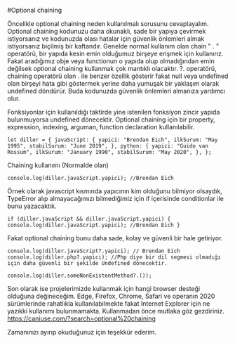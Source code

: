 #Optional chaining

Öncelikle optional chaining neden kullanılmalı sorusunu cevaplayalım. Optional chaining kodunuzu daha okunaklı, sade bir yapıya çevirmek istiyorsanız ve kodunuzda olası hatalar için güvenlik önlemleri almak istiyorsanız biçilmiş bir kaftandır. Genelde normal kullanım olan chain " . " operatörü, bir yapıda kesin emin olduğumuz birşeye erişmek için kullanırız. Fakat aradığımız obje veya functionun o yapıda olup olmadığından emin değilsek optional chaining kullanmak çok mantıklı olacaktır. ?. operatörü, chaining operatörü olan . ile benzer özellik gösterir fakat null veya undefined olan birşeyi hata gibi göstermek yerine daha yumuşak bir yaklaşım olarak undefined döndürür. Buda kodunuzda güvenlik önlemleri almanıza yardımcı olur. 


Fonksiyonlar için kullanıldığı taktirde yine istenilen fonksiyon zincir yapıda bulunmuyorsa undefined dönecektir. Optional chaining için bir property, expression, indexing, arguman, function declaration kullanılabilir.

`let diller = {
  javaScript: {
    yapici: "Brendan Eich",
    ilkSurum: "May 1995",
    stabilSurum: "June 2019",
  },
  python: {
    yapici: "Guido van Rossum",
    ilkSurum: "January 1990",
    stabilSurum: "May 2020",
  },
};`

Chaining kullanımı (Normalde olan)

`console.log(diller.javaScript.yapici); //Brendan Eich`

Örnek olarak javascript kısmında yapıcının kim olduğunu bilmiyor olsaydık, TypeError alıp almayacağımızı bilmediğimiz için if içerisinde conditionlar ile bunu yazacaktık.

`if (diller.javaScript && diller.javaScript.yapici) {
    console.log(diller.javaScript.yapici); //Brendan Eich
}`

Fakat optional chaining bunu daha sade, kolay ve güvenli bir hale getiriyor.

`console.log(diller.javaScript?.yapici); // Brendan Eich
console.log(diller.php?.yapici); //Php diye bir dil segmesi olmadığı için daha güvenli bir şekilde Undefined dönecektir.`

`console.log(diller.someNonExistentMethod?.());`

Son olarak ise projelerimizde kullanmak için hangi browser desteği olduğuna değineceğim. Edge, Firefox, Chrome, Safari ve operanın 2020 sürümlerinde rahatlıkla kullanılabilmekte fakat Internet Explorer için ne yazıkki kullanımı bulunmamakta. Kullanmadan önce mutlaka göz gezdiriniz. https://caniuse.com/?search=optional%20chaining

Zamanınızı ayırıp okuduğunuz için teşekkür ederim.
